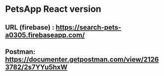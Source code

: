# PetsApp React version

## URL (firebase) : https://search-pets-a0305.firebaseapp.com/

## Postman: https://documenter.getpostman.com/view/21263782/2s7YYu5hxW
